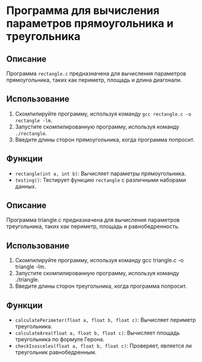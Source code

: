 
# Программа для вычисления параметров прямоугольника и треугольника

## Описание

Программа `rectangle.c` предназначена для вычисления параметров прямоугольника, таких как периметр, площадь и длина диагонали.

## Использование

1. Скомпилируйте программу, используя команду `gcc rectangle.c -o rectangle -lm`.
2. Запустите скомпилированную программу, используя команду `./rectangle`.
3. Введите длины сторон прямоугольника, когда программа попросит.

## Функции

- `rectangle(int a, int b)`: Вычисляет параметры прямоугольника.
- `testing()`: Тестирует функцию `rectangle` с различными наборами данных.
## Описание

Программа triangle.c предназначена для вычисления параметров треугольника, таких как периметр, площадь и равнобедренность.

## Использование

1. Скомпилируйте программу, используя команду gcc triangle.c -o triangle -lm.
2. Запустите скомпилированную программу, используя команду ./triangle.
3. Введите длины сторон треугольника, когда программа попросит.

## Функции

- `calculatePerimeter(float a, float b, float c)`: Вычисляет периметр треугольника.
- `calculateArea(float a, float b, float c)`: Вычисляет площадь треугольника по формуле Герона.
- `checkIsosceles(float a, float b, float c)`: Проверяет, является ли треугольник равнобедренным.
